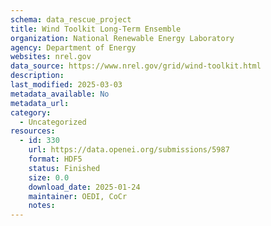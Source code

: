 ```yaml
---
schema: data_rescue_project 
title: Wind Toolkit Long-Term Ensemble
organization: National Renewable Energy Laboratory
agency: Department of Energy
websites: nrel.gov
data_source: https://www.nrel.gov/grid/wind-toolkit.html
description: 
last_modified: 2025-03-03
metadata_available: No
metadata_url: 
category:
  - Uncategorized
resources:
  - id: 330
    url: https://data.openei.org/submissions/5987
    format: HDF5
    status: Finished
    size: 0.0
    download_date: 2025-01-24
    maintainer: OEDI, CoCr
    notes: 
---
```

